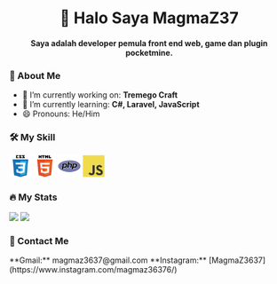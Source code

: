 <h1 align="center">👋 Halo Saya MagmaZ37</h2>

<h4 align="center">Saya adalah developer pemula front end web, game dan plugin pocketmine.</h4>

<h3>👋 About Me</h3>

- 🔭 I’m currently working on: **Tremego Craft**
- 🌱 I’m currently learning: **C#, Laravel, JavaScript**
- 😄 Pronouns: He/Him

<h3>🛠️ My Skill</h3>
<div>
  <img src="https://raw.githubusercontent.com/devicons/devicon/master/icons/css3/css3-original-wordmark.svg" width="40px">
  <img src="https://raw.githubusercontent.com/devicons/devicon/master/icons/html5/html5-original-wordmark.svg" width="40px">
  <img src="https://raw.githubusercontent.com/devicons/devicon/master/icons/php/php-original.svg" width="40px">
  <img src="https://raw.githubusercontent.com/devicons/devicon/master/icons/javascript/javascript-original.svg" width="40px">
</div>

<h3>🔥 My Stats</h3>
<img src="https://github-readme-stats.vercel.app/api?username=MagmaZ3637&show_icons=true&theme=prussian" />
<img src="https://github-readme-stats.vercel.app/api/top-langs/?username=MagmaZ3637&layout=donut-vertical&theme=prussian" />

<h3>💬 Contact Me</h3>
**Gmail:** magmaz3637@gmail.com
**Instagram:** [MagmaZ3637](https://www.instagram.com/magmaz36376/)



